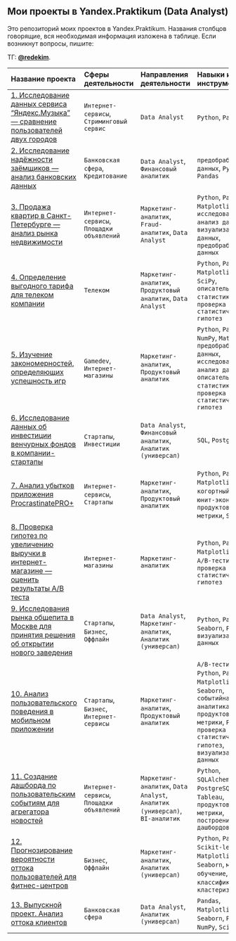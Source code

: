**Мои проекты в Yandex.Praktikum (Data Analyst)**
---
Это репозиторий моих проектов в Yandex.Praktikum. Названия столбцов говорящие, вся необходимая информация изложена в таблице. Если возникнут вопросы, пишите: 

ТГ: **[@redekim](https://t.me/redekim)**.

| **Название проекта** | **Сферы деятельности** | **Направления деятельности** | **Навыки и инструменты** |
|:---------------------|:-----------------------|:-----------------------------|:-------------------------|
|[1. Исследование данных сервиса “Яндекс.Музыка” — сравнение пользователей двух городов]()|`Интернет-сервисы`, `Стриминговый сервис`|`Data Analyst`|`Python`,  `Pandas`|
|[2. Исследование надёжности заёмщиков — анализ банковских данных]()|`Банковская сфера`, `Кредитование`|`Data Analyst`, `Финансовый аналитик`|`предобработка данных`, `Python`, `Pandas`|
|[3. Продажа квартир в Санкт-Петербурге — анализ рынка недвижимости]()|`Интернет-сервисы`, `Площадки объявлений`|`Маркетинг-аналитик`, `Fraud-аналитик`, `Data Analyst`|`Python`, `Pandas`, `Matplotlib`, `исследовательский анализ данных`, `визуализация данных`, `предобработка данных`|
|[4. Определение выгодного тарифа для телеком компании](https://github.com/RedEkim/yandex_projects/tree/main/12.%20%D0%9F%D1%80%D0%BE%D0%B3%D0%BD%D0%BE%D0%B7%D0%B8%D1%80%D0%BE%D0%B2%D0%B0%D0%BD%D0%B8%D0%B5%20%D0%B2%D0%B5%D1%80%D0%BE%D1%8F%D1%82%D0%BD%D0%BE%D1%81%D1%82%D0%B8%20%D0%BE%D1%82%D1%82%D0%BE%D0%BA%D0%B0%20%D0%BF%D0%BE%D0%BB%D1%8C%D0%B7%D0%BE%D0%B2%D0%B0%D1%82%D0%B5%D0%BB%D0%B5%D0%B9%20%D0%B4%D0%BB%D1%8F%20%D1%84%D0%B8%D1%82%D0%BD%D0%B5%D1%81-%D1%86%D0%B5%D0%BD%D1%82%D1%80%D0%BE%D0%B2)|`Телеком`|`Маркетинг-аналитик`, `Продуктовый аналитик`, `Data Analyst`|`Python`, `Pandas`, `Matplotlib`, `NumPy`, `SciPy`, `описательная статистика`, `проверка статистических гипотез`|
|[5. Изучение закономерностей, определяющих успешность игр]()|`Gamedev`, `Интернет-магазины`|`Маркетинг-аналитик`, `Продуктовый аналитик`| `Python`, `Pandas`, `NumPy`, `Matplotlib`, `предобработка данных`, `исследовательский анализ данных`, `описательная статистика`, `проверка статистических гипотез`|
|[6. Исследование данных об инвестиции венчурных фондов в компании-стартапы]()|`Стартапы`, `Инвестиции`|`Data Analyst`, `Финансовый аналитик`, `Аналитик (универсал)`| `SQL`, `PostgreSQL`|
|[7. Анализ убытков приложения ProcrastinatePRO+](https://github.com/RedEkim/yandex_projects/tree/main/7.%20%D0%90%D0%BD%D0%B0%D0%BB%D0%B8%D0%B7%20%D1%83%D0%B1%D1%8B%D1%82%D0%BA%D0%BE%D0%B2%20%D0%BF%D1%80%D0%B8%D0%BB%D0%BE%D0%B6%D0%B5%D0%BD%D0%B8%D1%8F%20ProcrastinatePRO+)|`Интернет-сервисы`, `Стартапы`|`Маркетинг-аналитик`, `Продуктовый аналитик`|`Python`, `Pandas`, `Matplotlib`, `когортный анализ`, `юнит-экономика`, `продуктовые метрики`, `Seaborn`|
|[8. Проверка гипотез по увеличению выручки в интернет-магазине — оценить результаты A/B теста]()|`Интернет-магазины`|`Маркетинг-аналитик`|`Python`, `Pandas`, `Matplotlib`, `SciPy`, `A/B-тестирование`, `проверка статистических гипотез`|
|[9. Исследования рынка общепита в Москве для принятия решения об открытии нового заведения](https://github.com/RedEkim/yandex_projects/tree/main/9.%20%D0%98%D1%81%D1%81%D0%BB%D0%B5%D0%B4%D0%BE%D0%B2%D0%B0%D0%BD%D0%B8%D1%8F%20%D1%80%D1%8B%D0%BD%D0%BA%D0%B0%20%D0%BE%D0%B1%D1%89%D0%B5%D0%BF%D0%B8%D1%82%D0%B0%20%D0%B2%20%D0%9C%D0%BE%D1%81%D0%BA%D0%B2%D0%B5%20%D0%B4%D0%BB%D1%8F%20%D0%BF%D1%80%D0%B8%D0%BD%D1%8F%D1%82%D0%B8%D1%8F%20%D1%80%D0%B5%D1%88%D0%B5%D0%BD%D0%B8%D1%8F%20%D0%BE%D0%B1%20%D0%BE%D1%82%D0%BA%D1%80%D1%8B%D1%82%D0%B8%D0%B8%20%D0%BD%D0%BE%D0%B2%D0%BE%D0%B3%D0%BE%20%D0%B7%D0%B0%D0%B2%D0%B5%D0%B4%D0%B5%D0%BD%D0%B8%D1%8F)|`Стартапы`, `Бизнес`, `Оффлайн`|`Data Analyst`, `Маркетинг-аналитик`, `Аналитик (универсал)`|`Python`, `Pandas`, `Seaborn`, `Plotly`, `визуализация данных`|
|[10. Анализ пользовательского поведения в мобильном приложении](https://github.com/RedEkim/yandex_projects/tree/main/10.%20%D0%90%D0%BD%D0%B0%D0%BB%D0%B8%D0%B7%20%D0%BF%D0%BE%D0%BB%D1%8C%D0%B7%D0%BE%D0%B2%D0%B0%D1%82%D0%B5%D0%BB%D1%8C%D1%81%D0%BA%D0%BE%D0%B3%D0%BE%20%D0%BF%D0%BE%D0%B2%D0%B5%D0%B4%D0%B5%D0%BD%D0%B8%D1%8F%20%D0%B2%20%D0%BC%D0%BE%D0%B1%D0%B8%D0%BB%D1%8C%D0%BD%D0%BE%D0%BC%20%D0%BF%D1%80%D0%B8%D0%BB%D0%BE%D0%B6%D0%B5%D0%BD%D0%B8%D0%B8)|`Стартапы`, `Бизнес`, `Интернет-сервисы`|`Маркетинг-аналитик`, `Продуктовый аналитик`|`A/B-тестирование`, `Python`, `Pandas`, `Matplotlib`, `Seaborn`, `событийная аналитика`, `продуктовые метрики`, `Plotly`, `проверка статистических гипотез`, `визуализация данных`|
|[11. Создание дашборда по пользовательским событиям для агрегатора новостей](https://github.com/RedEkim/yandex_projects/tree/main/11.%20%D0%A1%D0%BE%D0%B7%D0%B4%D0%B0%D0%BD%D0%B8%D0%B5%20%D0%B4%D0%B0%D1%88%D0%B1%D0%BE%D1%80%D0%B4%D0%B0%20%D0%BF%D0%BE%20%D0%BF%D0%BE%D0%BB%D1%8C%D0%B7%D0%BE%D0%B2%D0%B0%D1%82%D0%B5%D0%BB%D1%8C%D1%81%D0%BA%D0%B8%D0%BC%20%D1%81%D0%BE%D0%B1%D1%8B%D1%82%D0%B8%D1%8F%D0%BC%20%D0%B4%D0%BB%D1%8F%20%D0%B0%D0%B3%D1%80%D0%B5%D0%B3%D0%B0%D1%82%D0%BE%D1%80%D0%B0%20%D0%BD%D0%BE%D0%B2%D0%BE%D1%81%D1%82%D0%B5%D0%B9)|`Интернет-сервисы`, `Площадки объявлений`|`Маркетинг-аналитик`, `Data Analyst`, `Аналитик (универсал)`, `BI-аналитик`|`Python`, `SQLAlchemy`, `PostgreSQL`, `dash`, `Tableau`, `продуктовые метрики`, `построение дашбордов`|
|[12. Прогнозирование вероятности оттока пользователей для фитнес-центров]()|`Бизнес`, `Оффлайн`|`Маркетинг-аналитик`, `Аналитик (универсал)`|`Python`, `Pandas`, `Scikit-learn`, `Matplotlib`, `Seaborn`, `машинное обучение`, `классификация`, `кластеризация`|
|[13. Выпускной проект. Анализ оттока клиентов]()|`Банковская сфера`|`Data Analyst`, `Аналитик (универсал)`|`Pandas`, `Matplotlib`, `Seaborn`, `Plotly`, `NumPy`, `SciPy`|
